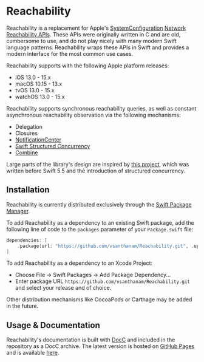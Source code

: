 # Reachability

Reachability is a replacement for Apple's [SystemConfiguration](https://developer.apple.com/documentation/systemconfiguration) [Network Reachability APIs](https://developer.apple.com/documentation/systemconfiguration/scnetworkreachability?language=swift). These APIs were originally written in C and are old, cumbersome to use, and do not play nicely with many modern Swift language patterns. Reachability wraps these APIs in Swift and provides a modern interface for the most common use cases.

Reachability supports with the following Apple platform releases:

* iOS 13.0 - 15.x
* macOS 10.15 - 13.x
* tvOS 13.0 - 15.x
* watchOS 13.0 - 15.x

Reachability supports synchronous reachability queries, as well as constant asynchronous reachability observation via the following mechanisms:

* Delegation
* Closures
* [NotificationCenter](https://developer.apple.com/documentation/foundation/notificationcenter)
* [Swift Structured Concurrency](https://docs.swift.org/swift-book/LanguageGuide/Concurrency.html)
* [Combine](https://developer.apple.com/documentation/combine)

Large parts of the library's design are inspired by [this project](https://github.com/ashleymills/Reachability.swift), which was written before Swift 5.5 and the introduction of structured concurrency.

## Installation

Reachability is currently distributed exclusively through the [Swift Package Manager](https://www.swift.org/package-manager/). 

To add Reachability as a dependency to an existing Swift package, add the following line of code to the `packages` parameter of your `Package.swift` file:

```swift
dependencies: [
    .package(url: "https://github.com/vsanthanam/Reachability.git", .upToNextMajor(from: "1.0.0"))
]
```

To add Reachability as a dependency to an Xcode Project: 

- Choose File -> Swift Packages -> Add Package Dependency...
- Enter package URL `https://github.com/vsanthanam/Reachability.git` and select your release and of choice.

Other distribution mechanisms like CocoaPods or Carthage may be added in the future.

## Usage & Documentation

Reachability's documentation is built with [DocC](https://developer.apple.com/documentation/docc) and included in the repository as a DocC archive. The latest version is hosted on [GitHub Pages](https://pages.github.com) and is available [here](https://vsanthanam.github.io/Reachability/documentation/reachability).
